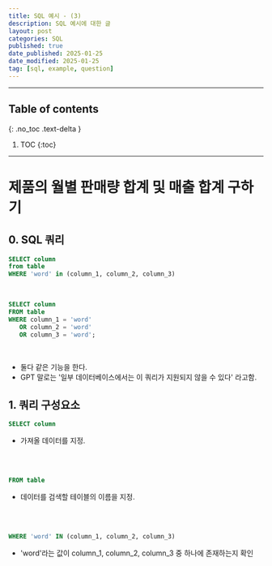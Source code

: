 ```yaml
---
title: SQL 예시 - (3)
description: SQL 예시에 대한 글
layout: post
categories: SQL
published: true
date_published: 2025-01-25
date_modified: 2025-01-25
tag: [sql, example, question]
---
```

---
## Table of contents
{: .no_toc .text-delta }

1. TOC
{:toc}
---

<!-- 글의 제목은 #
    나머지 큰 제목은 ##
    이후 나머지는 3개이상 -->

# 제품의 월별 판매량 합계 및 매출 합계 구하기

## 0. SQL 쿼리
```sql
SELECT column 
from table 
WHERE 'word' in (column_1, column_2, column_3)
```
<br>

```sql
SELECT column 
FROM table 
WHERE column_1 = 'word' 
   OR column_2 = 'word' 
   OR column_3 = 'word';
```
<br>

- 둘다 같은 기능을 한다.
- GPT 말로는 '일부 데이터베이스에서는 이 쿼리가 지원되지 않을 수 있다' 라고함.

## 1. 쿼리 구성요소
```sql
SELECT column
```
- 가져올 데이터를 지정.
<br>
<br>

```sql
FROM table
```
- 데이터를 검색할 테이블의 이름을 지정.
<br>
<br>

```sql
WHERE 'word' IN (column_1, column_2, column_3)
```
- 'word'라는 값이 column_1, column_2, column_3 중 하나에 존재하는지 확인